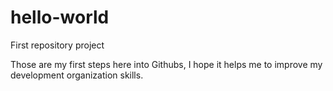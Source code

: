 # hello-world
First repository project

Those are my first steps here into Githubs, I hope it helps me to improve my development organization skills. 
